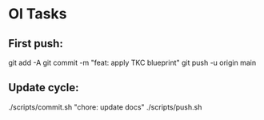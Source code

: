 # OI Tasks
## First push:
git add -A
git commit -m "feat: apply TKC blueprint"
git push -u origin main
## Update cycle:
./scripts/commit.sh "chore: update docs"
./scripts/push.sh
